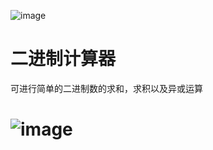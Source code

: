 
![image](https://github.com/hujewelz/BinaryLogicCal/raw/master/icon.png)
# 二进制计算器
可进行简单的二进制数的求和，求积以及异或运算
# ![image](https://github.com/hujewelz/BinaryLogicCal/raw/master/screenshot.png)


